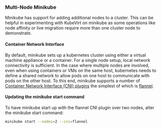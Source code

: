 ### Multi-Node Minikube

Minikube has support for adding additional nodes to a cluster. This can be
helpful in experimenting with KubeVirt on minikube as some operations like node
affinity or live migration require more than one cluster node to demonstrate.

#### Container Network Interface

By default, minikube sets up a kubernetes cluster using either a virtual
machine appliance or a container. For a single node setup, local network
connectivity is sufficient. In the case where multiple nodes are involved, even
when using containers or VMs on the same host, kubernetes needs to define a
shared network to allow pods on one host to communicate with pods on the other
host. To this end, minikube supports a number of [Container Network Interface
(CNI) plugins](https://kubernetes.io/docs/concepts/extend-kubernetes/compute-storage-net/network-plugins/)
the simplest of which is [flannel](https://github.com/flannel-io/flannel#flannel).

#### Updating the minikube start command

To have minikube start up with the flannel CNI plugin over two nodes, alter the minikube start command:

```bash
minikube start --nodes=2 --cni=flannel
```
